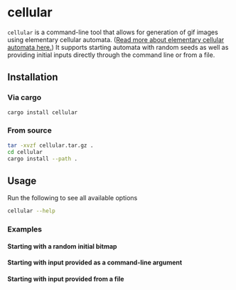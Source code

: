 # cellular

`cellular` is a command-line tool that allows for generation of gif images using
elementary cellular automata. ([Read more about elementary cellular automata here.](https://en.wikipedia.org/wiki/Elementary_cellular_automaton)) It supports starting automata with random seeds as well as providing initial inputs directly through the command
line or from a file.

## Installation

### Via cargo

```bash
cargo install cellular
```

### From source

```bash
tar -xvzf cellular.tar.gz .
cd cellular
cargo install --path .
```

## Usage

Run the following to see all available options
```bash
cellular --help
```

### Examples

#### Starting with a random initial bitmap

#### Starting with input provided as a command-line argument

#### Starting with input provided from a file
